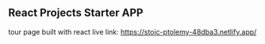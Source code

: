 ## React Projects Starter APP
 tour page built with react 
 live link: https://stoic-ptolemy-48dba3.netlify.app/
